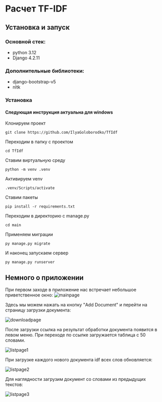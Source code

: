 # Расчет TF-IDF
## Установка и запуск

### Основной стек:
* python 3.12
* Django 4.2.11

### Дополнительные библиотеки:
* django-bootstrap-v5
* nltk
### Установка
#### Следующая инструкция актуальна для windows
Клонируем проект
```
git clone https://github.com/IlyaGoloborodko/TfIdf
```
Переходим в папку с проектом
```
cd TfIdf
```

Ставим виртуальную среду
```
python -m venv .venv
```
Активируем venv
```
.venv/Scripts/activate
```
Ставим пакеты
```
pip install -r requirements.txt
```
Переходим в директорию с manage.py
```
cd main
```
Применяем миграции
```
py manage.py migrate
```
И наконец запускаем сервер
```
py manage.py runserver
```
## Немного о приложении
При первом заходе в приложение нас встречает небольшое приветственное окно:
![mainpage](https://i.imgur.com/1bKu9hE.png)

Здесь мы можем нажать на кнопку "Add Document" и перейти на страницу загрузки документа:

![downloadpage](https://i.imgur.com/Y5eV0tg.png)

После загрузки ссылка на результат обработки документа появится в левом меню. При переходе по ссылке загружается таблица с 50 словами.

![listpage1](https://i.imgur.com/iXpiCjD.png)

При загрузке каждого нового документа idf всех слов обновляется:

![listpage2](https://i.imgur.com/2CXiUNQ.png)

Для наглядности загрузим документ со словами из предыдущих текстов:

![listpage3](https://i.imgur.com/cgK0cvw.png)
